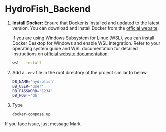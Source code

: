 # HydroFish_Backend

1. **Install Docker:**
   Ensure that Docker is installed and updated to the latest version. You can download and install Docker from the [official website](https://www.docker.com/products/docker-desktop/).

   If you are using Windows Subsystem for Linux (WSL), you can install Docker Desktop for Windows and enable WSL integration. Refer to your operating system guide and WSL documentation for detailed instructions on [official website documentation](https://docs.docker.com/desktop/).

   ```bash
   wsl --install
   ```

2. Add a `.env` file in the root directory of the project similar to below.
   ```bash
   DB_NAME='hydrofish'
   DB_USER='user'
   DB_PASSWORD='1234'
   DB_HOST='db'
   ```
3. Type
   ```bash
   docker-compose up
   ```

If you face issue, just message Mark.
